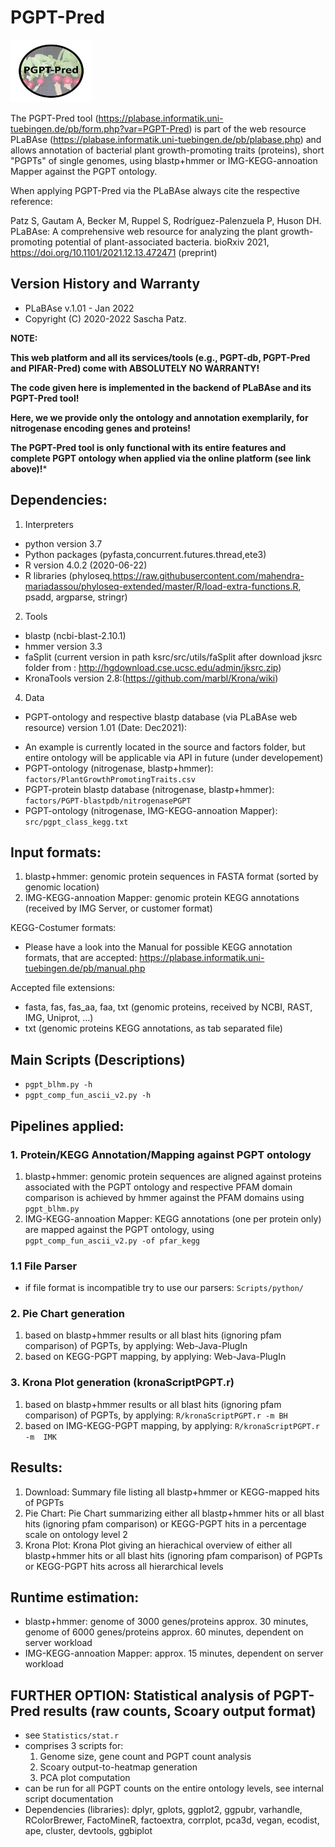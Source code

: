 # PGPT-Pred

<img src="./Images/PGPT-Pred_symb.jpg" width="130" height="100">

The PGPT-Pred tool (https://plabase.informatik.uni-tuebingen.de/pb/form.php?var=PGPT-Pred) is part of the web resource PLaBAse (https://plabase.informatik.uni-tuebingen.de/pb/plabase.php) and allows annotation of bacterial plant growth-promoting traits (proteins), short "PGPTs" of single genomes, using blastp+hmmer or IMG-KEGG-annoation Mapper against the PGPT ontology.

When applying PGPT-Pred via the PLaBAse always cite the respective reference:

Patz S, Gautam A, Becker M, Ruppel S, Rodríguez-Palenzuela P, Huson DH. PLaBAse: A comprehensive web resource for analyzing the plant growth-promoting potential of plant-associated bacteria. bioRxiv 2021, https://doi.org/10.1101/2021.12.13.472471 (preprint)

## Version History and Warranty

- PLaBAse v.1.01 - Jan 2022 
- Copyright (C) 2020-2022 Sascha Patz. 

**NOTE:** 

**This web platform and all its services/tools (e.g., PGPT-db, PGPT-Pred and PIFAR-Pred) come with ABSOLUTELY NO WARRANTY!**

**The code given here is implemented in the backend of PLaBAse and its PGPT-Pred tool!**

**Here, we we provide only the ontology and annotation exemplarily, for nitrogenase encoding genes and proteins!**

**The PGPT-Pred tool is only functional with its entire features and complete PGPT ontology when applied via the online platform (see link above)!***

## Dependencies:
1. Interpreters
* python version 3.7
* Python packages (pyfasta,concurrent.futures.thread,ete3)
* R version 4.0.2 (2020-06-22)
* R libraries (phyloseq,https://raw.githubusercontent.com/mahendra-mariadassou/phyloseq-extended/master/R/load-extra-functions.R, psadd, argparse, stringr)
2. Tools
* blastp (ncbi-blast-2.10.1)
* hmmer version 3.3
* faSplit (current version in path ksrc/src/utils/faSplit after download jksrc folder from : http://hgdownload.cse.ucsc.edu/admin/jksrc.zip)
* KronaTools version 2.8:(https://github.com/marbl/Krona/wiki)
4. Data
* PGPT-ontology and respective blastp database (via PLaBAse web resource) version 1.01 (Date: Dec2021): 
- An example is currently located in the source and factors folder, but entire ontology will be applicable via API in future (under developement) 
- PGPT-ontology (nitrogenase, blastp+hmmer):                `factors/PlantGrowthPromotingTraits.csv`
- PGPT-protein blastp database (nitrogenase, blastp+hmmer): `factors/PGPT-blastpdb/nitrogenasePGPT`
- PGPT-ontology (nitrogenase, IMG-KEGG-annoation Mapper):   `src/pgpt_class_kegg.txt`                          


## Input formats:
1. blastp+hmmer:              genomic protein sequences in FASTA format (sorted by genomic location)
2. IMG-KEGG-annoation Mapper: genomic protein KEGG annotations (received by IMG Server, or customer format)

KEGG-Costumer formats:
- Please have a look into the Manual for possible KEGG annotation formats, that are accepted: https://plabase.informatik.uni-tuebingen.de/pb/manual.php

Accepted file extensions:
- fasta, fas, fas_aa, faa, txt (genomic proteins, received by NCBI, RAST, IMG, Uniprot, ...)
- txt (genomic proteins KEGG annotations, as tab separated file)

## Main Scripts (Descriptions)
- `pgpt_blhm.py -h`
- `pgpt_comp_fun_ascii_v2.py -h`

## Pipelines applied:
### 1. Protein/KEGG Annotation/Mapping against PGPT ontology
   1. blastp+hmmer:              genomic protein sequences are aligned against proteins associated with the PGPT ontology and respective PFAM domain comparison is achieved by hmmer against the PFAM domains using `pgpt_blhm.py`
   2. IMG-KEGG-annoation Mapper: KEGG annotations (one per protein only) are mapped against the PGPT ontology, using `pgpt_comp_fun_ascii_v2.py -of pfar_kegg`

### 1.1 File Parser
- if file format is incompatible try to use our parsers: `Scripts/python/`

### 2. Pie Chart generation 
   1. based on blastp+hmmer results or all blast hits (ignoring pfam comparison) of PGPTs, by applying: Web-Java-PlugIn
   2. based on KEGG-PGPT mapping, by applying: Web-Java-PlugIn

### 3. Krona Plot generation (kronaScriptPGPT.r)
   1. based on blastp+hmmer results or all blast hits (ignoring pfam comparison) of PGPTs, by applying: `R/kronaScriptPGPT.r -m BH`
   2. based on IMG-KEGG-PGPT mapping, by applying: `R/kronaScriptPGPT.r -m  IMK`

## Results:
1. Download:   Summary file listing all blastp+hmmer or KEGG-mapped hits of PGPTs
2. Pie Chart:  Pie Chart  summarizing either all blastp+hmmer hits or all blast hits (ignoring pfam comparison) or KEGG-PGPT hits in a percentage scale on ontology level 2
3. Krona Plot: Krona Plot giving an hierachical overview of either all blastp+hmmer hits or all blast hits (ignoring pfam comparison) of PGPTs or KEGG-PGPT hits across all hierarchical levels

## Runtime estimation:
- blastp+hmmer: genome of 3000 genes/proteins approx. 30 minutes, genome of 6000 genes/proteins approx. 60 minutes, dependent on server workload
- IMG-KEGG-annoation Mapper: approx. 15 minutes, dependent on server workload

## FURTHER OPTION: Statistical analysis of PGPT-Pred results (raw counts, Scoary output format)
- see `Statistics/stat.r`
- comprises 3 scripts for:
   1. Genome size, gene count and PGPT count analysis
   2. Scoary output-to-heatmap generation
   3. PCA plot computation
- can be run for all PGPT counts on the entire ontology levels, see internal script documentation
- Dependencies (libraries): dplyr, gplots, ggplot2, ggpubr, varhandle, RColorBrewer, FactoMineR, factoextra, corrplot, pca3d, vegan, ecodist, ape, cluster, devtools, ggbiplot
